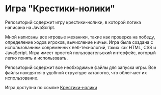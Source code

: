 # Игра "Крестики-нолики"
Репозиторий содержит игру крестики-нолики, в которой логика написана на JavaScript. 

Мной написаны все игровые механики, такие как проверка на победу, определение ходов игроков, вычисление ничьи. Игра была создана с использованием современных веб-технологий, таких как HTML, CSS и JavaScript. Игра имеет простой пользовательский интерфейс, который легко понять и использовать.

Репозиторий содержит все необходимые файлы для запуска игры. Все файлы находятся в удобной структуре каталогов, что облегчает их использование.

Игра доступна по ссылке [Крестики-нолики](https://anailu.github.io/tic-tac-toe/)

